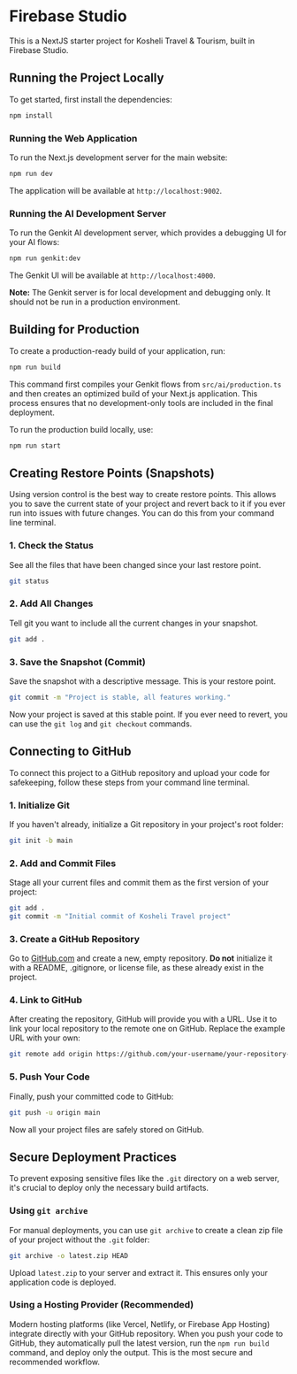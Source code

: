 # Firebase Studio

This is a NextJS starter project for Kosheli Travel & Tourism, built in Firebase Studio.

## Running the Project Locally

To get started, first install the dependencies:

```bash
npm install
```

### Running the Web Application

To run the Next.js development server for the main website:

```bash
npm run dev
```

The application will be available at `http://localhost:9002`.

### Running the AI Development Server

To run the Genkit AI development server, which provides a debugging UI for your AI flows:

```bash
npm run genkit:dev
```

The Genkit UI will be available at `http://localhost:4000`.

**Note:** The Genkit server is for local development and debugging only. It should not be run in a production environment.

## Building for Production

To create a production-ready build of your application, run:

```bash
npm run build
```

This command first compiles your Genkit flows from `src/ai/production.ts` and then creates an optimized build of your Next.js application. This process ensures that no development-only tools are included in the final deployment.

To run the production build locally, use:

```bash
npm run start
```

## Creating Restore Points (Snapshots)

Using version control is the best way to create restore points. This allows you to save the current state of your project and revert back to it if you ever run into issues with future changes. You can do this from your command line terminal.

### 1. Check the Status

See all the files that have been changed since your last restore point.

```bash
git status
```

### 2. Add All Changes

Tell git you want to include all the current changes in your snapshot.

```bash
git add .
```

### 3. Save the Snapshot (Commit)

Save the snapshot with a descriptive message. This is your restore point.

```bash
git commit -m "Project is stable, all features working."
```

Now your project is saved at this stable point. If you ever need to revert, you can use the `git log` and `git checkout` commands.

## Connecting to GitHub

To connect this project to a GitHub repository and upload your code for safekeeping, follow these steps from your command line terminal.

### 1. Initialize Git

If you haven't already, initialize a Git repository in your project's root folder:

```bash
git init -b main
```

### 2. Add and Commit Files

Stage all your current files and commit them as the first version of your project:

```bash
git add .
git commit -m "Initial commit of Kosheli Travel project"
```

### 3. Create a GitHub Repository

Go to [GitHub.com](https://github.com) and create a new, empty repository. **Do not** initialize it with a README, .gitignore, or license file, as these already exist in the project.

### 4. Link to GitHub

After creating the repository, GitHub will provide you with a URL. Use it to link your local repository to the remote one on GitHub. Replace the example URL with your own:

```bash
git remote add origin https://github.com/your-username/your-repository-name.git
```

### 5. Push Your Code

Finally, push your committed code to GitHub:

```bash
git push -u origin main
```

Now all your project files are safely stored on GitHub.

## Secure Deployment Practices

To prevent exposing sensitive files like the `.git` directory on a web server, it's crucial to deploy only the necessary build artifacts.

### Using `git archive`

For manual deployments, you can use `git archive` to create a clean zip file of your project without the `.git` folder:

```bash
git archive -o latest.zip HEAD
```

Upload `latest.zip` to your server and extract it. This ensures only your application code is deployed.

### Using a Hosting Provider (Recommended)

Modern hosting platforms (like Vercel, Netlify, or Firebase App Hosting) integrate directly with your GitHub repository. When you push your code to GitHub, they automatically pull the latest version, run the `npm run build` command, and deploy only the output. This is the most secure and recommended workflow.
